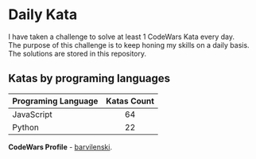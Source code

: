 # Daily Kata

I have taken a challenge to solve at least 1 CodeWars Kata every day.  
The purpose of this challenge is to keep honing my skills on a daily basis.  
The solutions are stored in this repository.

## Katas by programing languages

| Programing Language | Katas Count |
| ------------------- | :---------: |
| JavaScript          |          64 |
| Python              |          22 |


**CodeWars Profile** - [barvilenski](https://www.codewars.com/users/vbarv24).
